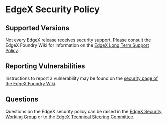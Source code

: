 # EdgeX Security Policy

## Supported Versions

Not every EdgeX release receives security support.
Please consult the EdgeX Foundry Wiki for information on the
[EdgeX Long Term Support Policy](https://wiki.edgexfoundry.org/pages/viewpage.action?pageId=69173332).


## Reporting Vulnerabilities

Instructions to report a vulnerability may be found on the
[security page of the EdgeX Foundry Wiki](https://wiki.edgexfoundry.org/display/FA/Security).


## Questions

Questions on the EdgeX security policy can be raised in the
[EdgeX Security Working Group](https://wiki.edgexfoundry.org/display/FA/Security+Working+Group?src=contextnavpagetreemode)
or to the 
[EdgeX Technical Steering Committee](https://wiki.edgexfoundry.org/pages/viewpage.action?pageId=329436&src=contextnavpagetreemode).